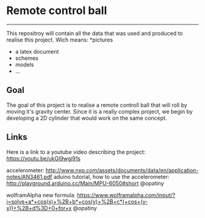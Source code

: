 # Remote control ball
------
This repositroy will contain all the data that was used and produced to realise this project. Wich means:
*pictures
* a latex document
* schemes
* models
* ...

## Goal

The goal of this project is to realise a remote controll ball that will roll by moving it's gravity center. Since it is a really complex project, we begin by developing a 2D cylinder that would work on the same concept.


## Links
Here is a link to a youtube video describing the project: https://youtu.be/ukGI9wgj91s

accelerometer: http://www.nxp.com/assets/documents/data/en/application-notes/AN3461.pdf
aduino tutorial, how to use the accelerometer: http://playground.arduino.cc/Main/MPU-6050#short
 @opatiny

wolframAlpha new formula: https://www.wolframalpha.com/input/?i=solve+a*+cos(x)+%2B+b*+cos(y)+%2B+c*(+cos+(y-x))+%2B+d%3D+0+for+x
 @opatiny
  
            
 

